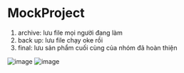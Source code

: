 # MockProject
1. archive: lưu file mọi người đang làm
2. back up: lưu file chạy oke rồi
3. final: lưu sản phẩm cuối cùng của nhóm đã hoàn thiện

![image](https://user-images.githubusercontent.com/62901234/161670078-d2962d41-fb14-4362-a65a-9c18ef379aa2.png)
![image](https://user-images.githubusercontent.com/62901234/161670162-17763e68-9753-417c-8196-15c59432e3ae.png)

